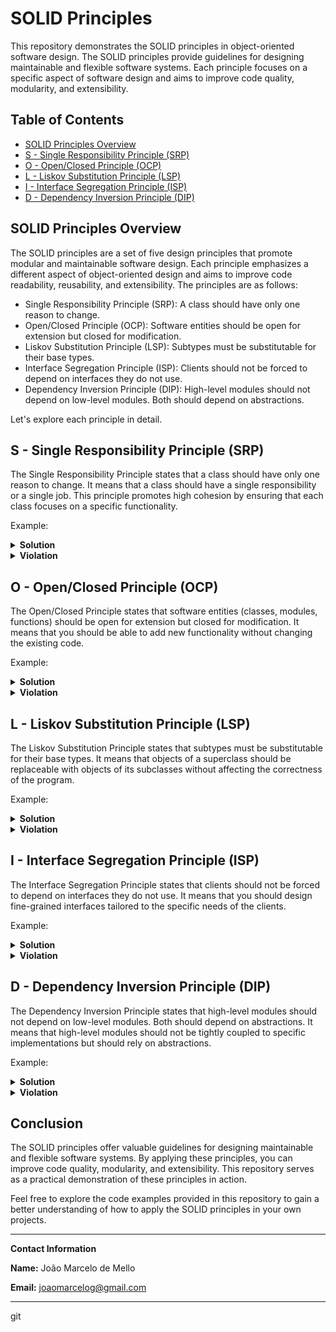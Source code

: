 # SOLID Principles

This repository demonstrates the SOLID principles in object-oriented software design. The SOLID principles provide guidelines for designing maintainable and flexible software systems. Each principle focuses on a specific aspect of software design and aims to improve code quality, modularity, and extensibility.

## Table of Contents

- [SOLID Principles Overview](#solid-principles-overview)
- [S - Single Responsibility Principle (SRP)](#s---single-responsibility-principle-srp)
- [O - Open/Closed Principle (OCP)](#o---openclosed-principle-ocp)
- [L - Liskov Substitution Principle (LSP)](#l---liskov-substitution-principle-lsp)
- [I - Interface Segregation Principle (ISP)](#i---interface-segregation-principle-isp)
- [D - Dependency Inversion Principle (DIP)](#d---dependency-inversion-principle-dip)

## SOLID Principles Overview

The SOLID principles are a set of five design principles that promote modular and maintainable software design. Each principle emphasizes a different aspect of object-oriented design and aims to improve code readability, reusability, and extensibility. The principles are as follows:

- Single Responsibility Principle (SRP): A class should have only one reason to change.
- Open/Closed Principle (OCP): Software entities should be open for extension but closed for modification.
- Liskov Substitution Principle (LSP): Subtypes must be substitutable for their base types.
- Interface Segregation Principle (ISP): Clients should not be forced to depend on interfaces they do not use.
- Dependency Inversion Principle (DIP): High-level modules should not depend on low-level modules. Both should depend on abstractions.

Let's explore each principle in detail.

## S - Single Responsibility Principle (SRP)

The Single Responsibility Principle states that a class should have only one reason to change. It means that a class should have a single responsibility or a single job. This principle promotes high cohesion by ensuring that each class focuses on a specific functionality.

Example:

<details>
<summary><b>Solution</b></summary>

The code below represents a simplified example of a `Customer` class, along with a `CustomerRepository`, `CustomerService`, `EmailServices`, and `IdentificationServices` classes. Let's analyze it in terms of the Single Responsibility Principle (SRP).

The Single Responsibility Principle states that a class should have only one reason to change. It means that a class should have a single responsibility or a single job. Let's see how the principle applies to the code:


```csharp
public class Customer
{
	public int CustomerId { get; set; }
	public string Name { get; set; }
	public string Email { get; set; }
	public string Identification { get; set; }
	public DateTime CreateDate { get; set; }

	public bool IsValid()
	{
		return EmailServices.IsValid(Email) && IdentificationServices.IsValid(Identification);
	}
}
```
In the `Customer` class, the properties represent the attributes of a customer, and the IsValid method checks whether the email and identification are valid using the `EmailServices` and `IdentificationServices` classes. This class is responsible for maintaining customer data and performing basic validation related to the customer object. It adheres to the SRP by focusing solely on the responsibility of encapsulating customer data.
```csharp
public class CustomerRepository
{
	public void AddCustomer(Customer customer)
	{
		using (var cn = new SqlConnection())
		{
			var cmd = new SqlCommand();

			cn.ConnectionString = "SolutionConnectionString";
			cmd.Connection = cn;
			cmd.CommandType = CommandType.Text;
			cmd.CommandText = "INSERT INTO CUSTOMER (NAME, EMAIL IDENTIFICATION, CREATEDATE) VALUES (@name, @email, @identification, @createDate))";

			cmd.Parameters.AddWithValue("name", customer.Name);
			cmd.Parameters.AddWithValue("email", customer.Email);
			cmd.Parameters.AddWithValue("identification", customer.Identification);
			cmd.Parameters.AddWithValue("createDate", customer.CreateDate);

			cn.Open();
			cmd.ExecuteNonQuery();
		}
	}
}
```
The `CustomerRepository` class is responsible for persisting customer data to a database. It has a single responsibility of handling database operations related to customers. It adheres to the SRP by focusing solely on the responsibility of interacting with the database.
```csharp
public class CustomerService
{
	public string AddCustomer(Customer customer)
	{
		if (!customer.IsValid())
			return "Invalid data.";

		var repo = new CustomerRepository();
		repo.AddCustomer(customer);

		EmailServices.Send("contact@company.com", customer.Email, "Welcome", "Congratulations, you are registered.");

		return "Customer successfully registered.";
	}
}
```
The `CustomerService` class is responsible for orchestrating the process of adding a customer. It first checks if the customer is valid, then interacts with the `CustomerRepository` to persist the customer data, and finally uses the `EmailServices` class to send a welcome email. The class adheres to the SRP by having a single responsibility of managing the overall process of adding a customer.
```csharp
public static class EmailServices
{
	public static bool IsValid(string email)
	{
		return email.Contains("@");
	}

	public static void Send(string from, string to, string subject, string message)
	{
		var mail = new MailMessage(from, to);
		var client = new SmtpClient
		{
			Port = 25,
			DeliveryMethod = SmtpDeliveryMethod.Network,
			UseDefaultCredentials = false,
			Host = "smtp.google.com"
		};

		mail.Subject = subject;
		mail.Body = message;
		client.Send(mail);
	}
}
```
The `EmailServices` class provides email-related functionalities. It has two methods, IsValid for email validation and Send for sending emails. It adheres to the SRP by having a single responsibility of handling email-related operations.
```csharp
public static class IdentificationServices
{
	public static bool IsValid(string identification)
	{
		return identification.Length == 11;
	}
}
```

The `IdentificationServices` class provides identification-related functionalities. It has a single method, IsValid, which validates an identification number. It adheres to the SRP by having a single responsibility of handling identification-related operations.
</details>

<details>
  <summary><b>Violation</b></summary>

The code below violates the Single Responsibility Principle (SRP) because the `Customer` class is responsible for multiple tasks that go beyond its primary responsibility of encapsulating customer data. Let's analyze the code to identify the violations

```cshar
public class Customer
{
	public int CustomerId { get; set; }
	public string Name { get; set; }
	public string Email { get; set; }
	public string Identification { get; set; }
	public DateTime CreateDate { get; set; }

	public string AddCustomer()
	{
		if (!Email.Contains("@"))
			return "Customer with invalid email.";

		if (Identification.Length != 11)
			return "Customer with invalid identification.";


		using (var cn = new SqlConnection())
		{
			var cmd = new SqlCommand();

			cn.ConnectionString = "SolutionConnectionString";
			cmd.Connection = cn;
			cmd.CommandType = CommandType.Text;
			cmd.CommandText = "INSERT INTO CUSTOMER (NAME, EMAIL IDENTIFICATION, CREATEDATE) VALUES (@name, @email, @identification, @createDate))";

			cmd.Parameters.AddWithValue("name", Name);
			cmd.Parameters.AddWithValue("email", Email);
			cmd.Parameters.AddWithValue("identification", Identification);
			cmd.Parameters.AddWithValue("createDate", CreateDate);

			cn.Open();
			cmd.ExecuteNonQuery();
		}

		var mail = new MailMessage("contact@company.com", Email);
		var client = new SmtpClient
		{
			Port = 25,
			DeliveryMethod = SmtpDeliveryMethod.Network,
			UseDefaultCredentials = false,
			Host = "smtp.google.com"
		};

		mail.Subject = "Welcome";
		mail.Body = "Congratulations! You are registered.";
		client.Send(mail);

		return "Customer successfully registered!";
	}
}
```


1.**Validation logic**: The `AddCustomer method` performs email and identification validation. However, validation is not the primary responsibility of the `Customer` class. It is better to separate the validation concerns into separate classes or methods specifically dedicated to validation.

2.**Database insertion logic**: The `AddCustomer` method directly performs the task of inserting customer data into the database. This responsibility goes beyond the scope of the `Customer` class, which should focus solely on encapsulating customer data. A separate class, like a `CustomerRepository`, should handle the database operations.

3.**Email sending logic**: The `AddCustomer` method includes code for sending a welcome email to the customer. Again, this responsibility should be separated into a separate class or method dedicated to email-related operations, such as an `EmailService` class.

By combining all these responsibilities into the `Customer` class, it violates the SRP because the class has multiple reasons to change. If there are changes to the validation logic, database operations, or email sending, the `Customer` class will need to be modified, which breaks the principle of having a single responsibility.

</details>

## O - Open/Closed Principle (OCP)

The Open/Closed Principle states that software entities (classes, modules, functions) should be open for extension but closed for modification. It means that you should be able to add new functionality without changing the existing code.

Example:
<details>
<summary><b>Solution</b></summary>

The code below demonstrates an implementation of the Open-Closed Principle (OCP) to some extent. Let's analyze it in the context of the OCP:

```cshar
public abstract class DebitAccount
{
	public string TransactionNumber { get; set; }
	public abstract string Withdraw(decimal amount, string account);

	public string FormatTransaction()
	{
		const string chars = "ABCDEFGHIJKLMNOPQRSTUVWXYZ0123456789";
		var random = new Random();
		TransactionNumber = new string(Enumerable.Repeat(chars, 15)
		  .Select(s => s[random.Next(s.Length)]).ToArray());

		// Formatted transaction number.
		return TransactionNumber;
	} 
}
```
The `DebitAccount` class is an abstract base class that defines a common interface for different types of debit accounts. It has a TransactionNumber property and an abstract Withdraw method, which is meant to be overridden by the derived classes.

```cshar
public class DebitAccountAccount : DebitAccount
{
	public override string Withdraw(decimal amount, string account)
	{
		// Debita Conta Account
		return FormatTransaction();
	}
}
```

```cshar
public class DebitAccountInvestment : DebitAccount
{
	public override string Withdraw(decimal amount, string account)
	{
		// Debita Conta Investimento
		// Isentar Taxas
		return FormatTransaction();
	}
}
```

```cshar
public class DebitSavingsAccount : DebitAccount
{
	public override string Withdraw(decimal amount, string account)
	{
		// Validate Account Birthday
		// Debit Account Account
		return FormatTransaction();
	}
}
```

The code includes three concrete classes derived from the `DebitAccount` base class: `DebitAccountAccount`, `DebitAccountInvestment`, and `DebitSavingsAccount`. Each derived class implements the `Withdraw` method specific to its account type, overriding the abstract method defined in the base class.

The Open-Closed Principle suggests that classes should be open for extension but closed for modification. In this case, the `DebitAccount` class is closed for modification because it is an abstract class that defines a common interface. New types of debit accounts can be introduced by extending this class without modifying the existing code.

The derived classes, such as `DebitAccountAccount`, `DebitAccountInvestment`, and `DebitSavingsAccount`, represent different types of debit accounts and are open for extension. If you need to introduce a new type of debit account, you can create a new derived class that inherits from `DebitAccount` and implements the `Withdraw` method specific to that account type.
</details>

<details>
  <summary><b>Violation</b></summary>

The code below violates the Open-Closed Principle (OCP) because it does not follow the guideline of being open for extension but closed for modification. Let's analyze the code to identify the violations:

```cshar
public class DebitAccount
{
	public void Debit(decimal value, string account, TypeAccount typeAccount)
	{
		if (typeAccount == TypeAccount.Account)
		{
			// Debit Account Account
		}

		if (typeAccount == TypeAccount.SavingsAccount)
		{
			// Validate Account Birthday
			// Debit Savings Account
		}
	}
}
public enum TypeAccount
{
	Account,
	SavingsAccount
}
```


In this code, the `DebitAccount` class has a `Debit` method that takes a `value`, `account`, and `typeAccount` as parameters. The method contains conditional statements to determine the type of the account and performs different operations based on the account type.

The violations of the Open-Closed Principle are as follows:

1.**Modification required for adding new account types**: If a new account type, such as a `CreditAccount`, needs to be added, the `Debit` method would have to be modified to include a new conditional statement. This violates the principle as it requires modifying the existing code instead of simply extending it.

2.**Lack of abstraction**: The code does not utilize inheritance or abstraction to provide a common interface for different account types. Instead, it uses conditional statements to handle different account types within a single method. This makes the code less flexible and harder to extend.
</details>

## L - Liskov Substitution Principle (LSP)

The Liskov Substitution Principle states that subtypes must be substitutable for their base types. It means that objects of a superclass should be replaceable with objects of its subclasses without affecting the correctness of the program.

Example:
<details>
<summary><b>Solution</b></summary>

The code below demonstrates the Liskov Substitution Principle (LSP) to some extent. Let's analyze it in the context of the LSP:

```csharp
public abstract class Parallelogram
{
	protected Parallelogram(int height, int width)
	{
		Height = height;
		Width = width;
	}

	public double Height { get; private set; }
	public double Width { get; private set ; }
	public double Area { get { return Height * Width; } } 
}
```
```csharp
public class Retangulo : Parallelogram
{
	public Retangulo(int altura, int largura)
		:base(altura,largura)
	{

	}
}
```
```csharp
public class Square : Parallelogram
{
	public Square(int height, int width)
		: base(height, width)
	{
		if(width != height)
			throw new ArgumentException("The two sides of the square must be equal.");
	}
}
```

The code includes an abstract base class `Parallelogram` that represents a generic `Parallelogram` shape. It has properties for `Height`, `Width`, and a calculated property for `Area`. It serves as a common interface for different types of `Parallelogram`s.

There are two concrete classes derived from `Parallelogram`:

`Rectangle`: Represents a `Rectangle`. It inherits from `Parallelogram` and provides a constructor that takes `Height` and `Width` as parameters. The `Rectangle` class adheres to the Liskov Substitution Principle since it can be used in place of its base class (`Parallelogram`) without breaking the program's correctness.

`Square`: Represents a `Square`. It also inherits from `Parallelogram` but has a specialized constructor that validates whether the `Height` and `Width` are equal. If not, it throws an exception. This constraint ensures that a `Square` object must have equal sides. Although the `Square` class adds a validation constraint, it still adheres to the Liskov Substitution Principle because it maintains the behavior of the base class (`Parallelogram`) and can be used interchangeably without violating the program's correctness.

The Liskov Substitution Principle states that objects of a superclass should be replaceable with objects of its subclasses without affecting the correctness of the program. In this case, both `Rectangle` and `Square` can be used interchangeably as `Parallelogram` objects, allowing for polymorphic behavior without introducing errors.

</details>
<details>
  <summary><b>Violation</b></summary>

The code below violates the Liskov Substitution Principle (LSP). Let's analyze the code to identify the violation:

```csharp
public class AreaCalculation
{
	private static void GetAreaRectangle(Rectangle ret)
	{
		Console.Clear();
		Console.WriteLine("Rectangle area calculation");
		Console.WriteLine();
		Console.WriteLine(ret.Height + " * " + ret.Width);
		Console.WriteLine();
		Console.WriteLine(ret.Area);
		Console.ReadKey();
	}

	public static void Calculate()
	{
		var quad = new Square()
		{
			Height = 10,
			Width = 5
		};

		GetAreaRectangle(quad);
	}
}
public class Rectangle
{
	public virtual double Height { get; set; }
	public virtual double Width { get; set; }
	public double Area { get { return Height * Width; } }
}
public class Square : Rectangle
{
	public override double Height
	{
		set { base.Height = base.Width = value; }
	}

	public override double Width
	{
		set { base.Height = base.Width = value; }
	}
}
```

The violation of the Liskov Substitution Principle occurs in the `AreaCalculation ` class. The `GetArea`Rectangle`` method expects a `Rectangle` object as its parameter. However, in the `Calculate` method, an instance of `Square` is passed to `GetArea`Rectangle``. Although `Square` is a subclass of `Rectangle`, the LSP violation happens because the behavior of `Square` is not a true substitute for the behavior of `Rectangle`.

In this specific example, the violation occurs because the `Square` class overrides the `Height` and `Width` properties of the base `Rectangle` class to enforce equal sides. However, the `GetArea`Rectangle`` method is written assuming that the `Height` and `Width` properties of the `Rectangle` object will act independently.

By passing a `Square` object to a method that expects a `Rectangle`, the method may produce incorrect results or behave unexpectedly because the assumptions made about the properties of `Rectangle` objects are not valid for `Square` objects.

To resolve this violation, the design should either ensure that the `Square` class does not inherit from `Rectangle` or modify the `GetArea`Rectangle`` method and other code that relies on the `Rectangle` class to handle the behavior of `Square`s separately. By doing so, the program can correctly handle both `Rectangle`s and `Square`s without violating the Liskov Substitution Principle.
</details>


## I - Interface Segregation Principle (ISP)

The Interface Segregation Principle states that clients should not be forced to depend on interfaces they do not use. It means that you should design fine-grained interfaces tailored to the specific needs of the clients.

Example:

<details>
<summary><b>Solution</b></summary>

The code below demonstrates the Interface Segregation Principle (ISP). Let's analyze it in the context of the ISP:
```csharp
public interface ICustomerRegistration
{
	void ValidateData();
	void SaveBank();
	void SendEmail();
}
public interface IProductRegistration
{
	void ValidateData();
	void SaveBank();
}
public class CustomerRegistration : ICustomerRegistration
{
	public void ValidateData()
	{
		// Validate Identification, Email
	}

	public void SaveBank()
	{
		// Insert into the Customer table
	}

	public void SendEmail()
	{
		// Send email to customer
	}
}
public class ProductRegistration : IProductRegistration
{
	public void ValidateData()
	{
		// validate value
	}

	public void SaveBank()
	{
		// Insert Product table

	}
}
```

The code demonstrates the application of the Interface Segregation Principle by segregating interfaces into smaller, more focused units.

The ``ICustomerRegistration` `interface represents operations related to customer registration, including data validation, saving data to the bank, and sending emails to customers.

The `IProductRegistration` interface represents operations related to product registration, including data validation and saving data to the bank.

By separating the interfaces based on their specific responsibilities, the code adheres to the Interface Segregation Principle. Clients that depend on these interfaces can now implement and utilize only the methods they require, without being forced to implement unnecessary methods.

The `CustomerRegistration` class implements the ``ICustomerRegistration` `interface and provides implementations for all its methods: `ValidateData`, `SaveBank`, and SendEmail. It focuses on customer-related operations.

The ProductRegistration class implements the `IProductRegistration` interface and provides implementations for `ValidateData` and `SaveBank`. It focuses on product-related operations.

This approach allows clients to depend only on the relevant interfaces and implement the required methods, promoting code modularity, reusability, and reducing coupling between components. Clients that need to work with customer registration can depend on `ICustomerRegistration`, while clients that work with product registration can depend on `IProductRegistration`.

In summary, the code follows the Interface Segregation Principle by dividing the interfaces into smaller, more cohesive units, enabling clients to implement and use only the methods they require.

</details>
<details>
  <summary><b>Violation</b></summary>

The code below violates the Interface Segregation Principle (ISP). Let's analyze it to understand the violation:

```csharp
public interface IRegistration
{
	void ValidateData();
	void SaveBank();
	void SendEmail();
}
public class CustomerRegistration : IRegistration
{
	public void ValidateData()
	{
		// Validate Identification, Email
	}

	public void SaveBank()
	{
		// Insert into the Customer table
	}

	public void SendEmail()
	{
		// Send email to customer
	}
}
public class ProductRegistration : IRegistration
{
	public void ValidateData()
	{
		// validate value

	}

	public void SaveBank()
	{
		// Insert Product table

	}

	public void SendEmail()
	{
		// Product does not have email, what do I do now???
		throw new NotImplementedException("This method is useless.");
	}
}
```

The violation of the Interface Segregation Principle occurs in the `ProductRegistration` class. The interface `IRegistration` includes the method ``SendEmail``(), which is not relevant or applicable to the `ProductRegistration` class. The ``SendEmail`` method is specific to the customer registration process and does not make sense in the context of product registration.

By forcing the `ProductRegistration` class to implement the ``SendEmail`` method, the code violates the ISP because the class is forced to depend on a method that is not applicable or meaningful in its context. This violates the principle of segregating interfaces into smaller and more focused units that clients can implement based on their specific needs.

To resolve this violation, you should split the `IRegistration` interface into smaller, more cohesive interfaces based on the specific responsibilities and requirements of each domain. For example, you could have an `ICustomerRegistration` interface that includes the `ValidateData`, `SaveBank`, and ``SendEmail`` methods, and a separate interface for product-related operations.
</details>

## D - Dependency Inversion Principle (DIP)

The Dependency Inversion Principle states that high-level modules should not depend on low-level modules. Both should depend on abstractions. It means that high-level modules should not be tightly coupled to specific implementations but should rely on abstractions.

Example:

<details>
<summary><b>Solution</b></summary>

The code below demonstrates the Dependency Inversion Principle (DIP) by applying dependency injection and relying on abstractions rather than concrete implementations. Let's analyze it to understand the principle:

```csharp
public interface ICustomerRepository
{
	void AddCustomer(Customer customer);
}
public interface ICustomerServices
{
	string AddCustomer(Customer customer);
}
public interface IEmailServices
{
	bool IsValid(string email);
	void Send(string from, string to, string subject, string message);
}
public interface IIdentificationServices
{
	bool IsValid(string identification);
}
public class Customer
{
	private readonly IIdentificationServices _identificationServices;
	private readonly IEmailServices _emailServices;

	public Customer(
		IIdentificationServices identificationServices, 
		IEmailServices emailServices)
	{
		_identificationServices = identificationServices;
		_emailServices = emailServices;
	}

	public int CustomerId { get; set; }
	public string Name { get; set; }
	public string Email { get; set; }
	public string Identification { get; set; }
	public DateTime CreateDate { get; set; }

	public bool IsValid()
	{
		return _emailServices.IsValid(Email) && _identificationServices.IsValid(Identification);
	}
}
public class CustomerRepositor : ICustomerRepository
{
	public void AddCustomer(Customer customer)
	{

		using (var cn = new SqlConnection())
		{
			var cmd = new SqlCommand();

			cn.ConnectionString = "SolutionConnectionString";
			cmd.Connection = cn;
			cmd.CommandType = CommandType.Text;
			cmd.CommandText = "INSERT INTO CUSTOMER (NAME, EMAIL IDENTIFICATION, CREATEDATE) VALUES (@name, @email, @identification, @createDate))";

			cmd.Parameters.AddWithValue("name", customer.Name);
			cmd.Parameters.AddWithValue("email", customer.Email);
			cmd.Parameters.AddWithValue("identification", customer.Identification);
			cmd.Parameters.AddWithValue("createDate", customer.CreateDate);

			cn.Open();
			cmd.ExecuteNonQuery();
		}

	}
}
public class CustomerServices : ICustomerServices
{
	private readonly ICustomerRepository _customerRepository;
	private readonly IEmailServices _emailServices;

	public CustomerServices(
		IEmailServices emailServices, 
		ICustomerRepository CustomerRepository)
	{
		_emailServices = emailServices;
		_customerRepository = CustomerRepository;
	}

	public string AddCustomer(Customer customer)
	{
		if (!customer.IsValid())
			return "Invalid data";

		_customerRepository.AddCustomer(customer);

		_emailServices.Send("contact@company.com", customer.Email, "Welcome", "Congratulations, you are registered");

		return "Customer successfully registered.";
	}
}
public class EmailServices : IEmailServices
{
	public bool IsValid(string email)
	{
		return email.Contains("@");
	}

	public void Send(string from, string to, string subject, string message)
	{
		var mail = new MailMessage(from, to);
		var client = new SmtpClient
		{
			Port = 25,
			DeliveryMethod = SmtpDeliveryMethod.Network,
			UseDefaultCredentials = false,
			Host = "smtp.google.com"
		};

		mail.Subject = subject;
		mail.Body = message;
		client.Send(mail);
	}
}
public class IdentificationServices : IIdentificationServices
{
	public bool IsValid(string identification)
	{
		return identification.Length == 11;
	}
}
```

The code follows the Dependency Inversion Principle by inverting the dependencies between high-level and low-level modules and relying on abstractions. Here's how it is achieved:

The `Customer` class depends on abstractions (`IIdentificationServices` and `IEmailServices`) rather than concrete implementations. This allows the class to be decoupled from specific implementations and promotes flexibility and extensibility.

The `CustomerServices` class depends on abstractions (`IEmailServices` and `ICustomerRepository`) rather than concrete implementations. By depending on interfaces, the class is not tightly coupled to specific implementations, making it easier to substitute or extend functionalities.

The `CustomerRepository` class implements the `ICustomerRepository` interface, providing a concrete implementation for adding a customer to the database. The `CustomerServices` class depends on this interface, allowing it to work with any class that satisfies the contract defined by the interface.

The `EmailServices` and `IdentificationServices` classes implement the `IEmailServices` and IIdentificationServices interfaces, respectively, providing concrete implementations for email-related operations and identification validation. The `Customer` class depends on these interfaces, enabling it to use the provided functionalities without being tightly coupled to specific implementations.

</details>
<details>
  <summary><b>Violation</b></summary>


```csharp
public class Customer
{
	public int CustomerId { get; set; }
	public string Name { get; set; }
	public string Email { get; set; }
	public string Identification { get; set; }
	public DateTime CreateDate { get; set; }

	public bool IsValid()
	{
		return EmailServices.IsValid(Email) && IdentificationServices.IsValid(Identification);
	}
}
public class CustomerRepositor
{

	public void AddCustomer(Customer customer)
	{
		using (var cn = new SqlConnection())
		{
			var cmd = new SqlCommand();

			cn.ConnectionString = "SolutionConnectionString";
			cmd.Connection = cn;
			cmd.CommandType = CommandType.Text;
			cmd.CommandText = "INSERT INTO CUSTOMER (NAME, EMAIL IDENTIFICATION, CREATEDATE) VALUES (@name, @email, @identification, @createDate))";

			cmd.Parameters.AddWithValue("name", customer.Name);
			cmd.Parameters.AddWithValue("email", customer.Email);
			cmd.Parameters.AddWithValue("identification", customer.Identification);
			cmd.Parameters.AddWithValue("createDate", customer.CreateDate);

			cn.Open();
			cmd.ExecuteNonQuery();
		}
	}
}
public class CustomerServices
{
	public string AddCustomer(Customer customer)
	{
		if (!customer.IsValid())
			return "Invalid data";

		var repo = new CustomerRepositor();
		repo.AddCustomer(customer);

		EmailServices.Send("contact@company.com", customer.Email, "Welcome", "Congratulations, you are registered");
		return "Customer successfully registered.";
	}
}
public static class EmailServices
{
	public static bool IsValid(string email)
	{
		return email.Contains("@");
	}

	public static void Send(string from, string to, string subject, string message)
	{
		var mail = new MailMessage(from, to);
		var client = new SmtpClient
		{
			Port = 25,
			DeliveryMethod = SmtpDeliveryMethod.Network,
			UseDefaultCredentials = false,
			Host = "smtp.google.com"
		};

		mail.Subject = subject;
		mail.Body = message;
		client.Send(mail);
	}
}
public static class IdentificationServices
{
	public static bool IsValid(string identification)
	{
		return identification.Length == 11;
	}
}
```

The provided code violates the Dependency Inversion Principle in several ways:

1.The `Customer` class directly depends on the concrete implementation of `EmailServices` and `IdentificationServices` static classes. Instead of depending on abstractions (interfaces), it tightly couples itself to specific implementations. This makes it difficult to substitute or extend the functionality of these services without modifying the `Customer` class.

2.The `CustomerRepository` class is directly instantiated within the `CustomerServices` class. This violates the principle as it creates a tight coupling between the `CustomerServices` and `CustomerRepository` classes. It should depend on abstractions (interfaces) rather than concrete implementations to allow for flexibility and easy replacement of the repository implementation.

3.The `EmailServices` and `IdentificationServices` classes are implemented as static classes, which makes them difficult to substitute or mock during testing. Static dependencies limit the ability to provide alternative implementations and introduce dependencies that cannot be easily changed.

To adhere to the Dependency Inversion Principle, the code should be refactored to:

1.Introduce interfaces for the services (IEmailServices and IIdentificationServices) and have the `Customer` class depend on these interfaces instead of the concrete implementations.

2.Modify the `CustomerServices` class to accept the ICustomerRepository interface and IEmailServices interface as constructor parameters. This enables dependency injection and decouples the `CustomerServices` class from specific implementations.

3.Implement the `CustomerRepository` class to satisfy the ICustomerRepository interface. This allows for easy substitution of repository implementations without affecting the `CustomerServices` class.

</details>


## Conclusion

The SOLID principles offer valuable guidelines for designing maintainable and flexible software systems. By applying these principles, you can improve code quality, modularity, and extensibility. This repository serves as a practical demonstration of these principles in action.

Feel free to explore the code examples provided in this repository to gain a better understanding of how to apply the SOLID principles in your own projects.


---

**Contact Information**

**Name:** João Marcelo de Mello

**Email:** [joaomarcelog@gmail.com](mailto:joaomarcelog@gmail.com)

---

git


